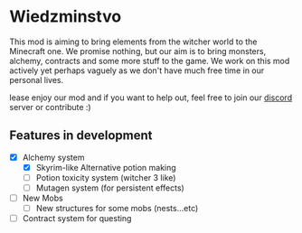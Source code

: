 # Wiedzminstvo
This mod is aiming to bring elements from the witcher world to the Minecraft one.
We promise nothing, but our aim is to bring monsters, alchemy, contracts
and some more stuff to the game. We work on this mod actively yet perhaps vaguely as we don't
have much free time in our personal lives.

lease enjoy our mod and if you want to help out, feel free to join our [discord](https://discord.gg/97bR4dZX)
server or contribute :)

## Features in development
- [x] Alchemy system
  - [x] Skyrim-like Alternative potion making
  - [ ] Potion toxicity system (witcher 3 like)
  - [ ] Mutagen system (for persistent effects)
- [ ] New Mobs
  - [ ] New structures for some mobs (nests...etc)
- [ ] Contract system for questing